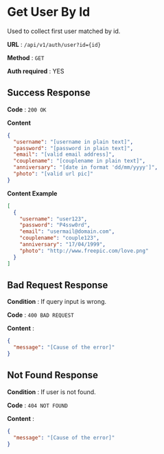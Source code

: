 # Get User By Id

Used to collect first user matched by id.

**URL** : `/api/v1/auth/user?id={id}`

**Method** : `GET`

**Auth required** : YES

## Success Response

**Code** : `200 OK`

**Content**

```json
{
  "username": "[username in plain text]",
  "password": "[password in plain text]",
  "email": "[valid email address]",
  "couplename": "[couplename in plain text]",
  "anniversary": "[date in format 'dd/mm/yyyy']",
  "photo": "[valid url pic]"
}
```

**Content Example**

```json
[
  {
    "username": "user123",
    "password": "P4ssw0rd",
    "email": "usermail@domain.com",
    "couplename": "couple123",
    "anniversary": "17/04/1999",
    "photo": "http://www.freepic.com/love.png"
  }
]
```

## Bad Request Response

**Condition** : If query input is wrong.

**Code** : `400 BAD REQUEST`

**Content** :

```json
{
  "message": "[Cause of the error]"
}
```

## Not Found Response

**Condition** : If user is not found.

**Code** : `404 NOT FOUND`

**Content** :

```json
{
  "message": "[Cause of the error]"
}
```
